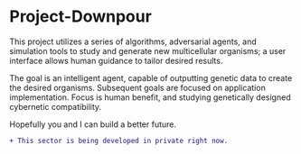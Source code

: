# Project-Downpour
This project utilizes a series of algorithms, adversarial agents, and simulation tools to study and generate new multicellular organisms; a user interface allows human guidance to tailor desired results.

The goal is an intelligent agent, capable of outputting genetic data to create the desired organisms. Subsequent goals are focused on application implementation. Focus is human benefit, and studying genetically designed cybernetic compatibility.

Hopefully you and I can build a better future.

```diff
+ This sector is being developed in private right now.
```
